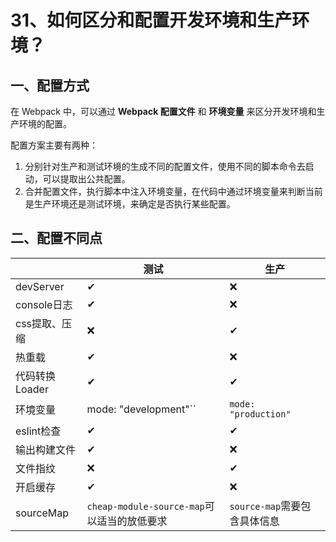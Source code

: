 # 31、如何区分和配置开发环境和生产环境？

## 一、配置方式

在 Webpack 中，可以通过 **Webpack 配置文件** 和 **环境变量** 来区分开发环境和生产环境的配置。

配置方案主要有两种：

1. 分别针对生产和测试环境的生成不同的配置文件，使用不同的脚本命令去启动，可以提取出公共配置。
2. 合并配置文件，执行脚本中注入环境变量，在代码中通过环境变量来判断当前是生产环境还是测试环境，来确定是否执行某些配置。

## 二、配置不同点

|                | 测试                                        | 生产                         |
| -------------- | ------------------------------------------- | ---------------------------- |
| devServer      | ✔                                           | ❌                            |
| console日志    | ✔                                           | ❌                            |
| css提取、压缩  | ❌                                           | ✔                            |
| 热重载         | ✔                                           | ❌                            |
| 代码转换Loader | ✔                                           | ✔                            |
| 环境变量       | mode: "development"``                       | `mode: "production"`         |
| eslint检查     | ✔                                           | ✔                            |
| 输出构建文件   | ✔                                           | ❌                            |
| 文件指纹       | ❌                                           | ✔                            |
| 开启缓存       | ✔                                           | ❌                            |
| sourceMap      | `cheap-module-source-map`可以适当的放低要求 | `source-map`需要包含具体信息 |
